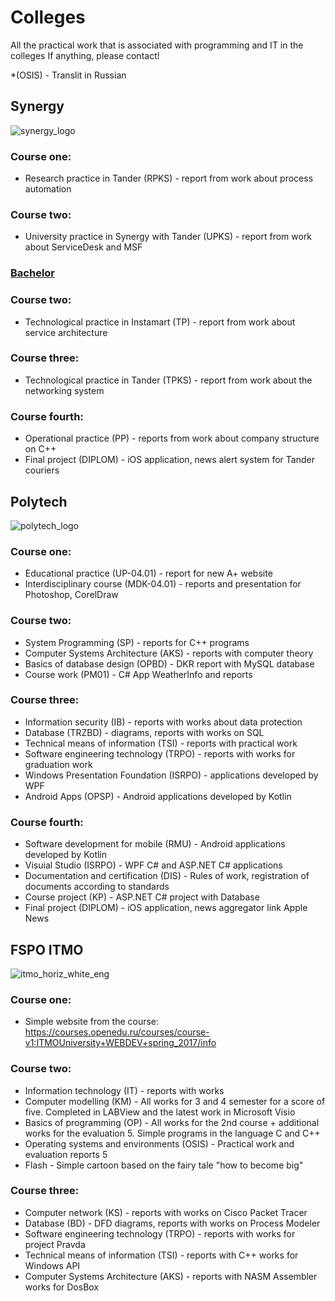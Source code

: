 # Colleges
All the practical work that is associated with programming and IT in the colleges
If anything, please contact!

*(OSIS) - Translit in Russian
## Synergy
![synergy_logo](https://user-images.githubusercontent.com/26763098/206665334-76528d55-3cca-4b1c-9012-d6ef37841f96.png)

### Course one:
* Research practice in Tander (RPKS) - report from work about process automation

### Course two:
* University practice in Synergy with Tander (UPKS) - report from work about ServiceDesk and MSF

### <ins>Bachelor</ins>
### Course two:
* Technological practice in Instamart (TP) - report from work about service architecture

### Course three:
* Technological practice in Tander (TPKS) - report from work about the networking system

### Course fourth:
* Operational practice (PP) - reports from work about company structure on C++
* Final project (DIPLOM) - iOS application, news alert system for Tander couriers

## Polytech
![polytech_logo](https://user-images.githubusercontent.com/26763098/51233719-a9166600-197b-11e9-81fa-acf81bd5fac8.jpg)

### Course one:
* Educational practice (UP-04.01) - report for new A+ website
* Interdisciplinary course (MDK-04.01) - reports and presentation for Photoshop, CorelDraw

### Course two:
* System Programming (SP) - reports for C++ programs
* Computer Systems Architecture (AKS) - reports with computer theory
* Basics of database design (OPBD) - DKR report with MySQL database
* Course work (PM01) - C# App WeatherInfo and reports

### Course three:
* Information security (IB) - reports with works about data protection
* Database (TRZBD) - diagrams, reports with works on SQL
* Technical means of information (TSI) - reports with practical work
* Software engineering technology (TRPO) - reports with works for graduation work
* Windows Presentation Foundation (ISRPO) - applications developed by WPF
* Android Apps (OPSP) - Android applications developed by Kotlin

### Course fourth:
* Software development for mobile (RMU) - Android applications developed by Kotlin
* Visuial Studio (ISRPO) - WPF C# and ASP.NET C# applications
* Documentation and certification (DIS) - Rules of work, registration of documents according to standards
* Course project (KP) - ASP.NET C# project with Database
* Final project (DIPLOM) - iOS application, news aggregator link Apple News

## FSPO ITMO
![itmo_horiz_white_eng](https://user-images.githubusercontent.com/26763098/42324898-400c776e-806d-11e8-8d15-793bdcd81251.jpg)

### Course one:
* Simple website from the course: https://courses.openedu.ru/courses/course-v1:ITMOUniversity+WEBDEV+spring_2017/info

### Course two:
* Information technology (IT) - reports with works
* Computer modelling (KM) - All works for 3 and 4 semester for a score of five. Completed in LABView and the latest work in Microsoft Visio
* Basics of programming (OP) - All works for the 2nd course + additional works for the evaluation 5. Simple programs in the language C and C++
* Operating systems and environments (OSIS) - Practical work and evaluation reports 5
* Flash - Simple cartoon based on the fairy tale "how to become big"

### Course three:
* Computer network (KS) - reports with works on Cisco Packet Tracer
* Database (BD) - DFD diagrams, reports with works on Process Modeler
* Software engineering technology (TRPO) - reports with works for project Pravda
* Technical means of information (TSI) - reports with C++ works for Windows API
* Computer Systems Architecture (AKS) - reports with NASM Assembler works for DosBox
